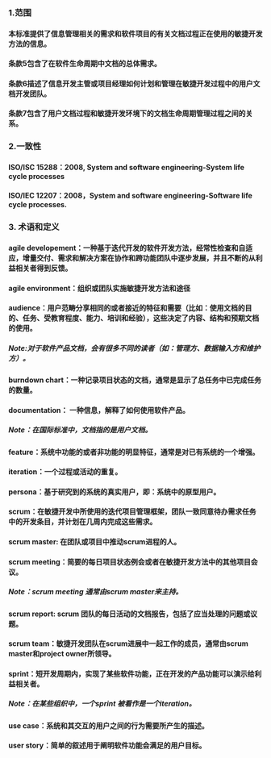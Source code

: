 ### 1.范围
#### 本标准提供了信息管理相关的需求和软件项目的有关文档过程正在使用的敏捷开发方法的信息。
#### 条款5包含了在软件生命周期中文档的总体需求。
#### 条款6描述了信息开发主管或项目经理如何计划和管理在敏捷开发过程中的用户文档开发团队。
#### 条款7包含了用户文档过程和敏捷开发环境下的文档生命周期管理过程之间的关系。

### 2.一致性
#### ISO/ISC 15288：2008, System and software engineering-System life cycle processes
#### ISO/IEC 12207：2008，System and software engineering-Software life cycle processes.

### 3. 术语和定义
#### agile developement：一种基于迭代开发的软件开发方法，经常性检查和自适应，增量交付、需求和解决方案在协作和跨功能团队中逐步发展，并且不断的从利益相关者得到反馈。
#### agile environment：组织或团队实施敏捷开发方法和途径
#### audience：用户范畴分享相同的或者接近的特征和需要（比如：使用文档的目的、任务、受教育程度、能力、培训和经验），这些决定了内容、结构和预期文档的使用。
##### Note:对于软件产品文档，会有很多不同的读者（如：管理方、数据输入方和维护方）。
#### burndown chart：一种记录项目状态的文档，通常是显示了总任务中已完成任务的数量。
#### documentation： 一种信息，解释了如何使用软件产品。
##### Note：在国际标准中，文档指的是用户文档。
#### feature：系统中功能的或者非功能的明显特征，通常是对已有系统的一个增强。
#### iteration：一个过程或活动的重复。
#### persona：基于研究到的系统的真实用户，即：系统中的原型用户。
#### scrum：在敏捷开发中所使用的迭代项目管理框架，团队一致同意待办需求任务中的开发条目，并计划在几周内完成这些需求。
#### scrum master: 在团队或项目中推动scrum进程的人。
#### scrum meeting：简要的每日项目状态例会或者在敏捷开发方法中的其他项目会议。
##### Note：scrum meeting 通常由scrum master来主持。

#### scrum report: scrum 团队的每日活动的文档报告，包括了应当处理的问题或议题。
#### scrum team：敏捷开发团队在scrum进展中一起工作的成员，通常由scrum master和project owner所领导。
#### sprint：短开发周期内，实现了某些软件功能，正在开发的产品功能可以演示给利益相关者。
##### Note：在某些组织中，一个sprint 被看作是一个iteration。

#### use case：系统和其交互的用户之间的行为需要所产生的描述。
#### user story：简单的叙述用于阐明软件功能会满足的用户目标。
